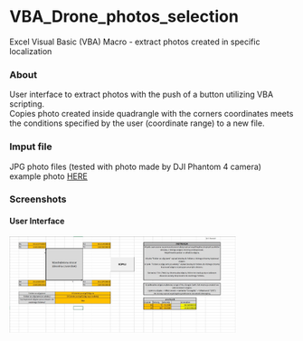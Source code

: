 # VBA_Drone_photos_selection
Excel Visual Basic (VBA) Macro - extract photos created in specific localization  

### About
User interface to extract photos with the push of a button utilizing VBA scripting.  
Copies photo created inside quadrangle with the corners coordinates meets the conditions specified by the user (coordinate range) to a new file.

### Imput file
JPG photo files (tested with photo made by DJI Phantom 4 camera)  
example photo <a href='https://github.com/krzysieknaw/VBA_Drone_photos_selection/data/101_0368_0257.JPG'> HERE </a>

### Screenshots
#### User Interface
<img width="400" alt="" src="img/photo_selection_screenshot.JPG">
